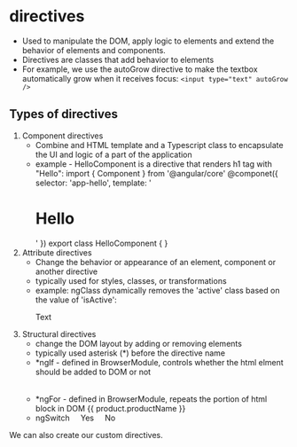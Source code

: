 # directives

- Used to manipulate the DOM, apply logic to elements and extend the behavior of elements and components.
- Directives are classes that add behavior to elements
- For example, we use the autoGrow directive to make the textbox automatically grow when it receives focus:
   `<input type="text" autoGrow />`

## Types of directives
1) Component directives
   - Combine and HTML template and a Typescript class to encapsulate the UI and logic of a part of the application
   - example - HelloComponent is a directive that renders h1 tag with "Hello":
      import { Component } from '@angular/core'
      @componet({
         selector: 'app-hello',
         template: '<h1>Hello</h1>'
      })
      export class HelloComponent { }
2) Attribute directives
   - Change the behavior or appearance of an element, component or another directive
   - typically used for styles, classes, or transformations
   - example: ngClass dynamically removes the 'active' class based on the value of 'isActive':
      <p [ngClass]="{'active': isActive}">Text</p>
3) Structural directives
   - change the DOM layout by adding or removing elements
   - typically used asterisk (*) before the directive name
   - *ngIf - defined in BrowserModule, controls whether the html elment should be added to DOM or not
      <table *ngIf='products && products.length'>
      </table>
   -  *ngFor - defined in BrowserModule, repeats the portion of html block in DOM
      <tr *ngFor='let product of products; let i = index'>
         <td>{{ product.productName }}</td>
      </tr>
   - ngSwitch
      <td [ngSwitch]="item.complete">
          <span *ngSwitchCase="true">Yes</span>
          <span *ngSwitchDefault>No</span>
      </td>



We can also create our custom directives.
